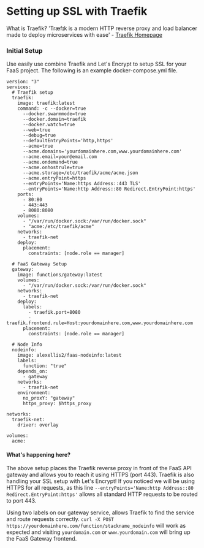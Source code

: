 # Setting up SSL with Traefik

What is Traefik?
'Træfɪk is a modern HTTP reverse proxy and load balancer made to deploy microservices with ease' - [Traefik Homepage](http://traefik.io)

### Initial Setup
Use easily use combine Traefik and Let's Encrypt to setup SSL for your FaaS project.
The following is an example docker-compose.yml file.

```
version: "3"
services:
  # Traefik setup
  traefik:
    image: traefik:latest
    command: -c --docker=true
      --docker.swarmmode=true
      --docker.domain=traefik
      --docker.watch=true
      --web=true
      --debug=true
      --defaultEntryPoints='http,https'
      --acme=true
      --acme.domains='yourdomainhere.com,www.yourdomainhere.com'
      --acme.email=your@email.com
      --acme.ondemand=true
      --acme.onhostrule=true
      --acme.storage=/etc/traefik/acme/acme.json
      --acme.entryPoint=https
      --entryPoints='Name:https Address::443 TLS'
      --entryPoints='Name:http Address::80 Redirect.EntryPoint:https'
    ports:
      - 80:80
      - 443:443
      - 8080:8080
    volumes:
      - "/var/run/docker.sock:/var/run/docker.sock"
      - "acme:/etc/traefik/acme"
    networks:
      - traefik-net
    deploy:
      placement:
        constraints: [node.role == manager]

  # FaaS Gateway Setup
  gateway:
    image: functions/gateway:latest
    volumes:
      - "/var/run/docker.sock:/var/run/docker.sock"
    networks:
      - traefik-net
    deploy:
      labels:
        - traefik.port=8080
        - traefik.frontend.rule=Host:yourdomainhere.com,www.yourdomainhere.com
      placement:
        constraints: [node.role == manager]

  # Node Info
  nodeinfo:
    image: alexellis2/faas-nodeinfo:latest
    labels:
      function: "true"
    depends_on:
      - gateway
    networks:
      - traefik-net
    environment:
      no_proxY: "gateway"
      https_proxy: $https_proxy

networks:
  traefik-net:
    driver: overlay

volumes:
  acme:
```
#### What's happening here?
The above setup places the Traefik reverse proxy in front of the FaaS API gateway and allows you to reach it using HTTPS (port 443). Traefik
is also handling your SSL setup with Let's Encrypt! If you noticed we will be using HTTPS for all requests, as this
line `--entryPoints='Name:http Address::80 Redirect.EntryPoint:https'` allows all standard HTTP requests to be routed to port 443.

Using two labels on our gateway service, allows Traefik to find the service and route requests correctly.
`curl -X POST https://yourdomainhere.com/function/stackname_nodeinfo` will work as expected and visiting `yourdomain.com` or `www.yourdomain.com` will
bring up the FaaS Gateway frontend.

